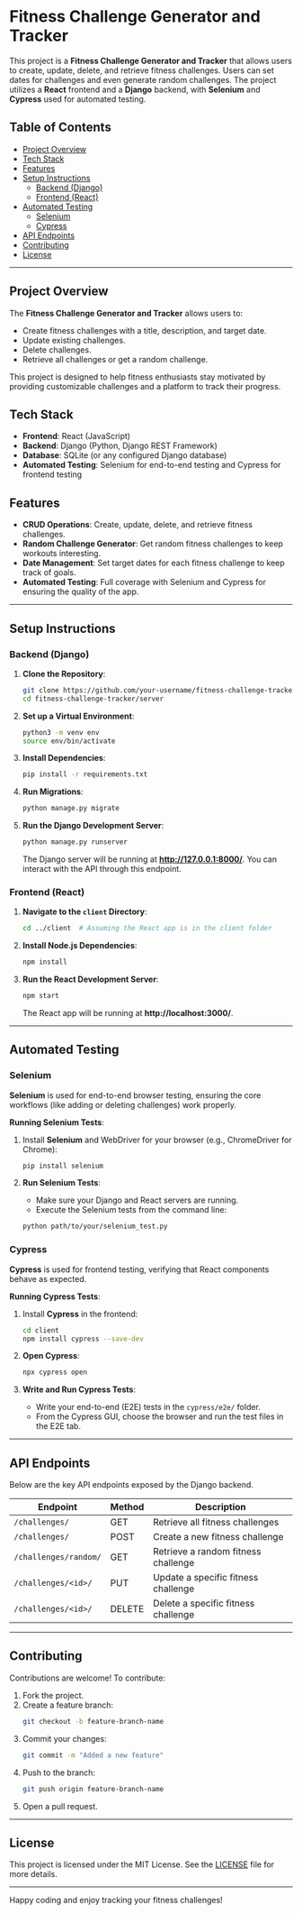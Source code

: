 # Fitness Challenge Generator and Tracker

This project is a **Fitness Challenge Generator and Tracker** that allows users to create, update, delete, and retrieve fitness challenges. Users can set dates for challenges and even generate random challenges. The project utilizes a **React** frontend and a **Django** backend, with **Selenium** and **Cypress** used for automated testing.

## Table of Contents
- [Project Overview](#project-overview)
- [Tech Stack](#tech-stack)
- [Features](#features)
- [Setup Instructions](#setup-instructions)
  - [Backend (Django)](#backend-django)
  - [Frontend (React)](#frontend-react)
- [Automated Testing](#automated-testing)
  - [Selenium](#selenium)
  - [Cypress](#cypress)
- [API Endpoints](#api-endpoints)
- [Contributing](#contributing)
- [License](#license)

---

## Project Overview

The **Fitness Challenge Generator and Tracker** allows users to:

- Create fitness challenges with a title, description, and target date.
- Update existing challenges.
- Delete challenges.
- Retrieve all challenges or get a random challenge.

This project is designed to help fitness enthusiasts stay motivated by providing customizable challenges and a platform to track their progress.

## Tech Stack

- **Frontend**: React (JavaScript)
- **Backend**: Django (Python, Django REST Framework)
- **Database**: SQLite (or any configured Django database)
- **Automated Testing**: Selenium for end-to-end testing and Cypress for frontend testing

## Features

- **CRUD Operations**: Create, update, delete, and retrieve fitness challenges.
- **Random Challenge Generator**: Get random fitness challenges to keep workouts interesting.
- **Date Management**: Set target dates for each fitness challenge to keep track of goals.
- **Automated Testing**: Full coverage with Selenium and Cypress for ensuring the quality of the app.

---

## Setup Instructions

### Backend (Django)

1. **Clone the Repository**:
    ```bash
    git clone https://github.com/your-username/fitness-challenge-tracker.git
    cd fitness-challenge-tracker/server
    ```

2. **Set up a Virtual Environment**:
    ```bash
    python3 -m venv env
    source env/bin/activate
    ```

3. **Install Dependencies**:
    ```bash
    pip install -r requirements.txt
    ```

4. **Run Migrations**:
    ```bash
    python manage.py migrate
    ```

5. **Run the Django Development Server**:
    ```bash
    python manage.py runserver
    ```

   The Django server will be running at **http://127.0.0.1:8000/**. You can interact with the API through this endpoint.

### Frontend (React)

1. **Navigate to the `client` Directory**:
    ```bash
    cd ../client  # Assuming the React app is in the client folder
    ```

2. **Install Node.js Dependencies**:
    ```bash
    npm install
    ```

3. **Run the React Development Server**:
    ```bash
    npm start
    ```

   The React app will be running at **http://localhost:3000/**.

---

## Automated Testing

### Selenium

**Selenium** is used for end-to-end browser testing, ensuring the core workflows (like adding or deleting challenges) work properly.

**Running Selenium Tests**:
1. Install **Selenium** and WebDriver for your browser (e.g., ChromeDriver for Chrome):
    ```bash
    pip install selenium
    ```

2. **Run Selenium Tests**:
    - Make sure your Django and React servers are running.
    - Execute the Selenium tests from the command line:
    ```bash
    python path/to/your/selenium_test.py
    ```

### Cypress

**Cypress** is used for frontend testing, verifying that React components behave as expected.

**Running Cypress Tests**:
1. Install **Cypress** in the frontend:
    ```bash
    cd client
    npm install cypress --save-dev
    ```

2. **Open Cypress**:
    ```bash
    npx cypress open
    ```

3. **Write and Run Cypress Tests**:
    - Write your end-to-end (E2E) tests in the `cypress/e2e/` folder.
    - From the Cypress GUI, choose the browser and run the test files in the E2E tab.

---

## API Endpoints

Below are the key API endpoints exposed by the Django backend.

| Endpoint               | Method  | Description                                  |
|------------------------|---------|----------------------------------------------|
| `/challenges/`          | GET     | Retrieve all fitness challenges              |
| `/challenges/`          | POST    | Create a new fitness challenge               |
| `/challenges/random/`   | GET     | Retrieve a random fitness challenge          |
| `/challenges/<id>/`     | PUT     | Update a specific fitness challenge          |
| `/challenges/<id>/`     | DELETE  | Delete a specific fitness challenge          |

---

## Contributing

Contributions are welcome! To contribute:

1. Fork the project.
2. Create a feature branch:
    ```bash
    git checkout -b feature-branch-name
    ```
3. Commit your changes:
    ```bash
    git commit -m "Added a new feature"
    ```
4. Push to the branch:
    ```bash
    git push origin feature-branch-name
    ```
5. Open a pull request.

---

## License

This project is licensed under the MIT License. See the [LICENSE](LICENSE) file for more details.

---

Happy coding and enjoy tracking your fitness challenges!
